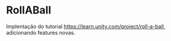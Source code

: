 # RollABall
Implentação do tutorial https://learn.unity.com/project/roll-a-ball, adicionando features novas.
